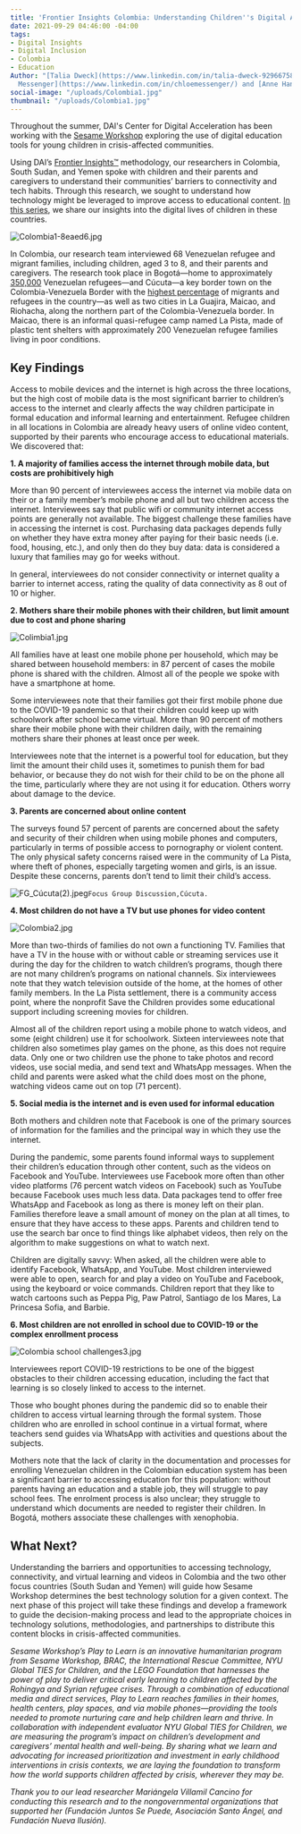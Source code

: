 ```yaml
---
title: 'Frontier Insights Colombia: Understanding Children''s Digital Access'
date: 2021-09-29 04:46:00 -04:00
tags:
- Digital Insights
- Digital Inclusion
- Colombia
- Education
Author: "[Talia Dweck](https://www.linkedin.com/in/talia-dweck-92966758/) and [Chloe
  Messenger](https://www.linkedin.com/in/chloemessenger/) and [Anne Hand](https://www.linkedin.com/in/annehand/)"
social-image: "/uploads/Colombia1.jpg"
thumbnail: "/uploads/Colombia1.jpg"
---
```


Throughout the summer, DAI's Center for Digital Acceleration has been working with the [Sesame Workshop](https://www.sesameworkshop.org/what-we-do/refugee-response) exploring the use of digital education tools for young children in crisis-affected communities.

Using DAI’s [Frontier Insights™](https://dai-global-digital.com/tags/?tag=digital-insights) methodology, our researchers in Colombia, South Sudan, and Yemen spoke with children and their parents and caregivers to understand their communities’ barriers to connectivity and tech habits. Through this research, we sought to understand how technology might be leveraged to improve access to educational content. [In this series](https://dai-global-digital.com/tags/?tag=digital-insights), we share our insights into the digital lives of children in these countries.

![Colombia1-8eaed6.jpg](/uploads/Colombia1-8eaed6.jpg)

<!--more-->

In Colombia, our research team interviewed 68 Venezuelan refugee and migrant families, including children, aged 3 to 8, and their parents and caregivers. The research took place in Bogotá—home to approximately [350,000](https://migracion.nexos.com.mx/2021/05/la-bogota-de-los-migrantes-venezolanos-un-contexto-de-recepcion-en-tiempos-de-pandemia-y-crisis-social/) Venezuelan refugees—and Cúcuta—a key border town on the Colombia-Venezuela Border with the [highest percentage](https://elpais.com/elpais/2019/03/19/planeta_futuro/1552999963_663150.html) of migrants and refugees in the country—as well as two cities in La Guajira, Maicao, and Riohacha, along the northern part of the Colombia-Venezuela border. In Maicao, there is an informal quasi-refugee camp named La Pista, made of plastic tent shelters with approximately 200 Venezuelan refugee families living in poor conditions.

## Key Findings

Access to mobile devices and the internet is high across the three locations, but the high cost of mobile data is the most significant barrier to children’s access to the internet and clearly affects the way children participate in formal education and informal learning and entertainment. Refugee children in all locations in Colombia are already heavy users of online video content, supported by their parents who encourage access to educational materials. We discovered that:

**1. A majority of families access the internet through mobile data, but costs are prohibitively high**

More than 90 percent of interviewees access the internet via mobile data on their or a family member’s mobile phone and all but two children access the internet. Interviewees say that public wifi or community internet access points are generally not available. The biggest challenge these families have in accessing the internet is cost. Purchasing data packages depends fully on whether they have extra money after paying for their basic needs (i.e. food, housing, etc.), and only then do they buy data: data is considered a luxury that families may go for weeks without.

In general, interviewees do not consider connectivity or internet quality a barrier to internet access, rating the quality of data connectivity as 8 out of 10 or higher.

**2. Mothers share their mobile phones with their children, but limit amount due to cost and phone sharing**

![Colimbia1.jpg](/uploads/Colimbia1.jpg)

All families have at least one mobile phone per household, which may be shared between household members: in 87 percent of cases the mobile phone is shared with the children. Almost all of the people we spoke with have a smartphone at home.

Some interviewees note that their families got their first mobile phone due to the COVID-19 pandemic so that their children could keep up with schoolwork after school became virtual. More than 90 percent of mothers share their mobile phone with their children daily, with the remaining mothers share their phones at least once per week.

Interviewees note that the internet is a powerful tool for education, but they limit the amount their child uses it, sometimes to punish them for bad behavior, or because they do not wish for their child to be on the phone all the time, particularly where they are not using it for education. Others worry about damage to the device.

**3. Parents are concerned about online content**

The surveys found 57 percent of parents are concerned about the safety and security of their children when using mobile phones and computers, particularly in terms of possible access to pornography or violent content. The only physical safety concerns raised were in the community of La Pista, where theft of phones, especially targeting women and girls, is an issue. Despite these concerns, parents don’t tend to limit their child’s access.

![FG_Cúcuta(2).jpeg](/uploads/FG_C%C3%BAcuta(2).jpeg)`Focus Group Discussion,Cúcuta.`

**4. Most children do not have a TV but use phones for video content**

![Colombia2.jpg](/uploads/Colombia2.jpg)

More than two-thirds of families do not own a functioning TV. Families that have a TV in the house with or without cable or streaming services use it during the day for the children to watch children’s programs, though there are not many children’s programs on national channels. Six interviewees note that they watch television outside of the home, at the homes of other family members. In the La Pista settlement, there is a community access point, where the nonprofit Save the Children provides some educational support including screening movies for children.

Almost all of the children report using a mobile phone to watch videos, and some (eight children) use it for schoolwork. Sixteen interviewees note that children also sometimes play games on the phone, as this does not require data. Only one or two children use the phone to take photos and record videos, use social media, and send text and WhatsApp messages. When the child and parents were asked what the child does most on the phone, watching videos came out on top (71 percent).

**5. Social media is the internet and is even used for informal education**

Both mothers and children note that Facebook is one of the primary sources of information for the families and the principal way in which they use the internet.

During the pandemic, some parents found informal ways to supplement their children’s education through other content, such as the videos on Facebook and YouTube. Interviewees use Facebook more often than other video platforms (76 percent watch videos on Facebook) such as YouTube because Facebook uses much less data. Data packages tend to offer free WhatsApp and Facebook as long as there is money left on their plan. Families therefore leave a small amount of money on the plan at all times, to ensure that they have access to these apps.  Parents and children tend to use the search bar once to find things like alphabet videos, then rely on the algorithm to make suggestions on what to watch next.

Children are digitally savvy: When asked, all the children were able to identify Facebook, WhatsApp, and YouTube. Most children interviewed were able to open, search for and play a video on YouTube and Facebook, using the keyboard or voice commands. Children report that they like to watch cartoons such as Peppa Pig, Paw Patrol, Santiago de los Mares, La Princesa Sofia, and Barbie.

**6. Most children are not enrolled in school due to COVID-19 or the complex enrollment process**

![Colombia school challenges3.jpg](/uploads/Colombia%20school%20challenges3.jpg)

Interviewees report COVID-19 restrictions to be one of the biggest obstacles to their children accessing education, including the fact that learning is so closely linked to access to the internet.

Those who bought phones during the pandemic did so to enable their children to access virtual learning through the formal system. Those children who are enrolled in school continue in a virtual format, where teachers send guides via WhatsApp with activities and questions about the subjects.

Mothers note that the lack of clarity in the documentation and processes for enrolling Venezuelan children in the Colombian education system has been a significant barrier to accessing education for this population: without parents having an education and a stable job, they will struggle to pay school fees. The enrolment process is also unclear; they struggle to understand which documents are needed to register their children. In Bogotá, mothers associate these challenges with xenophobia.

## What Next?

Understanding the barriers and opportunities to accessing technology, connectivity, and virtual learning and videos in Colombia and the two other focus countries (South Sudan and Yemen) will guide how Sesame Workshop determines the best technology solution for a given context. The next phase of this project will take these findings and develop a framework to guide the decision-making process and lead to the appropriate choices in technology solutions, methodologies, and partnerships to distribute this content blocks in crisis-affected communities.

*Sesame Workshop’s Play to Learn is an innovative humanitarian program from Sesame Workshop, BRAC, the International Rescue Committee, NYU Global TIES for Children, and the LEGO Foundation that harnesses the power of play to deliver critical early learning to children affected by the Rohingya and Syrian refugee crises. Through a combination of educational media and direct services, Play to Learn reaches families in their homes, health centers, play spaces, and via mobile phones—providing the tools needed to promote nurturing care and help children learn and thrive. In collaboration with independent evaluator NYU Global TIES for Children, we are measuring the program’s impact on children’s development and caregivers’ mental health and well-being. By sharing what we learn and advocating for increased prioritization and investment in early childhood interventions in crisis contexts, we are laying the foundation to transform how the world supports children affected by crisis, wherever they may be.*

*Thank you to our lead researcher Mariángela Villamil Cancino for conducting this research and to the nongovernmental organizations that supported her (Fundación Juntos Se Puede, Asociación Santo Ángel, and Fundación Nueva Ilusión).*